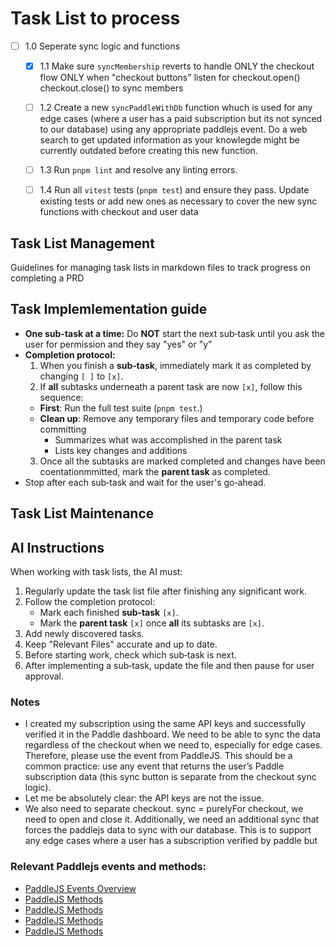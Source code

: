 



# Task List to process

- [ ] 1.0 Seperate sync logic and functions
  - [x] 1.1 Make sure `syncMembership` reverts to handle ONLY the checkout flow ONLY when "checkout buttons" listen for checkout.open() checkout.close() to sync members
  - [ ] 1.2 Create a new `syncPaddleWithDb` function whuch is used for any edge cases (where a user has a paid subscription but its not synced to our database) using any appropriate paddlejs event. Do a web search to get updated information as your knowlegde might be currently outdated before creating this new function.
  - [ ] 1.3 Run `pnpm lint` and resolve any linting errors.
  - [ ] 1.4 Run all `vitest` tests (`pnpm test`) and ensure they pass. Update existing tests or add new ones as necessary to cover the new sync functions with checkout and user data


## Task List Management

Guidelines for managing task lists in markdown files to track progress on completing a PRD

## Task Implemlementation guide

- **One sub-task at a time:** Do **NOT** start the next sub‑task until you ask the user for permission and they say "yes" or "y"
- **Completion protocol:**
  1. When you finish a **sub‑task**, immediately mark it as completed by changing `[ ]` to `[x]`.
  2. If **all** subtasks underneath a parent task are now `[x]`, follow this sequence:
    - **First**: Run the full test suite (`pnpm test`.)
    - **Clean up**: Remove any temporary files and temporary code before committing
      - Summarizes what was accomplished in the parent task
      - Lists key changes and additions
  3. Once all the subtasks are marked completed and changes have been coentationmmitted, mark the **parent task** as completed.
- Stop after each sub‑task and wait for the user's go‑ahead.

## Task List Maintenance

## AI Instructions

When working with task lists, the AI must:

1. Regularly update the task list file after finishing any significant work.
2. Follow the completion protocol:
   - Mark each finished **sub‑task** `[x]`.
   - Mark the **parent task** `[x]` once **all** its subtasks are `[x]`.
3. Add newly discovered tasks.
4. Keep "Relevant Files" accurate and up to date.
5. Before starting work, check which sub‑task is next.
6. After implementing a sub‑task, update the file and then pause for user approval.

### Notes

- I created my subscription using the same API keys and successfully verified it in the Paddle dashboard. We need to be able to sync the data regardless of the checkout when we need to, especially for edge cases. Therefore, please use the event from PaddleJS. This should be a common practice: use any event that returns the user’s Paddle subscription data (this sync button is separate from the checkout sync logic).
- Let me be absolutely clear: the API keys are not the issue.
- We also need to separate checkout.  sync = purelyFor checkout, we need to open and close it. Additionally, we need an additional sync that forces the paddlejs data to sync with our database. This is to support any edge cases where a user has a subscription verified by paddle but


###  Relevant Paddlejs events and methods:
- [PaddleJS Events Overview](https://developer.paddle.com/paddlejs/events/overview#attributes)
- [PaddleJS Methods](https://developer.paddle.com/paddlejs/methods/paddle-update)
- [PaddleJS Methods](https://developer.paddle.com/paddlejs/methods/paddle-checkout-updatecheckout)
- [PaddleJS Methods](https://developer.paddle.com/paddlejs/methods/paddle-checkout-updatecheckout)
- [PaddleJS Methods](https://developer.paddle.com/paddlejs/methods/paddle-checkout-updatecheckout)


